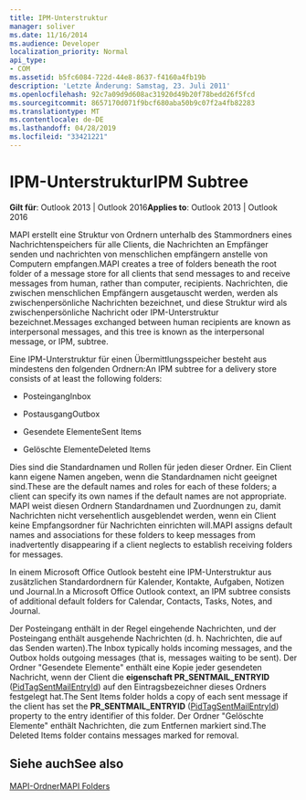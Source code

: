```yaml
---
title: IPM-Unterstruktur
manager: soliver
ms.date: 11/16/2014
ms.audience: Developer
localization_priority: Normal
api_type:
- COM
ms.assetid: b5fc6084-722d-44e8-8637-f4160a4fb19b
description: 'Letzte Änderung: Samstag, 23. Juli 2011'
ms.openlocfilehash: 92c7a09d9d608ac31920d49b20f78bedd26f5fcd
ms.sourcegitcommit: 8657170d071f9bcf680aba50b9c07f2a4fb82283
ms.translationtype: MT
ms.contentlocale: de-DE
ms.lasthandoff: 04/28/2019
ms.locfileid: "33421221"
---
```

# <a name="ipm-subtree"></a><span data-ttu-id="3e890-103">IPM-Unterstruktur</span><span class="sxs-lookup"><span data-stu-id="3e890-103">IPM Subtree</span></span>

  
  
<span data-ttu-id="3e890-104">**Gilt für**: Outlook 2013 | Outlook 2016</span><span class="sxs-lookup"><span data-stu-id="3e890-104">**Applies to**: Outlook 2013 | Outlook 2016</span></span> 
  
<span data-ttu-id="3e890-105">MAPI erstellt eine Struktur von Ordnern unterhalb des Stammordners eines Nachrichtenspeichers für alle Clients, die Nachrichten an Empfänger senden und nachrichten von menschlichen empfängern anstelle von Computern empfangen.</span><span class="sxs-lookup"><span data-stu-id="3e890-105">MAPI creates a tree of folders beneath the root folder of a message store for all clients that send messages to and receive messages from human, rather than computer, recipients.</span></span> <span data-ttu-id="3e890-106">Nachrichten, die zwischen menschlichen Empfängern ausgetauscht werden, werden als zwischenpersönliche Nachrichten bezeichnet, und diese Struktur wird als zwischenpersönliche Nachricht oder IPM-Unterstruktur bezeichnet.</span><span class="sxs-lookup"><span data-stu-id="3e890-106">Messages exchanged between human recipients are known as interpersonal messages, and this tree is known as the interpersonal message, or IPM, subtree.</span></span> 
  
<span data-ttu-id="3e890-107">Eine IPM-Unterstruktur für einen Übermittlungsspeicher besteht aus mindestens den folgenden Ordnern:</span><span class="sxs-lookup"><span data-stu-id="3e890-107">An IPM subtree for a delivery store consists of at least the following folders:</span></span>
  
- <span data-ttu-id="3e890-108">Posteingang</span><span class="sxs-lookup"><span data-stu-id="3e890-108">Inbox</span></span>
    
- <span data-ttu-id="3e890-109">Postausgang</span><span class="sxs-lookup"><span data-stu-id="3e890-109">Outbox</span></span>
    
- <span data-ttu-id="3e890-110">Gesendete Elemente</span><span class="sxs-lookup"><span data-stu-id="3e890-110">Sent Items</span></span>
    
- <span data-ttu-id="3e890-111">Gelöschte Elemente</span><span class="sxs-lookup"><span data-stu-id="3e890-111">Deleted Items</span></span>
    
<span data-ttu-id="3e890-112">Dies sind die Standardnamen und Rollen für jeden dieser Ordner. Ein Client kann eigene Namen angeben, wenn die Standardnamen nicht geeignet sind.</span><span class="sxs-lookup"><span data-stu-id="3e890-112">These are the default names and roles for each of these folders; a client can specify its own names if the default names are not appropriate.</span></span> <span data-ttu-id="3e890-113">MAPI weist diesen Ordnern Standardnamen und Zuordnungen zu, damit Nachrichten nicht versehentlich ausgeblendet werden, wenn ein Client keine Empfangsordner für Nachrichten einrichten will.</span><span class="sxs-lookup"><span data-stu-id="3e890-113">MAPI assigns default names and associations for these folders to keep messages from inadvertently disappearing if a client neglects to establish receiving folders for messages.</span></span> 
  
<span data-ttu-id="3e890-114">In einem Microsoft Office Outlook besteht eine IPM-Unterstruktur aus zusätzlichen Standardordnern für Kalender, Kontakte, Aufgaben, Notizen und Journal.</span><span class="sxs-lookup"><span data-stu-id="3e890-114">In a Microsoft Office Outlook context, an IPM subtree consists of additional default folders for Calendar, Contacts, Tasks, Notes, and Journal.</span></span>
  
<span data-ttu-id="3e890-115">Der Posteingang enthält in der Regel eingehende Nachrichten, und der Posteingang enthält ausgehende Nachrichten (d. h. Nachrichten, die auf das Senden warten).</span><span class="sxs-lookup"><span data-stu-id="3e890-115">The Inbox typically holds incoming messages, and the Outbox holds outgoing messages (that is, messages waiting to be sent).</span></span> <span data-ttu-id="3e890-116">Der Ordner "Gesendete Elemente" enthält eine Kopie jeder gesendeten Nachricht, wenn der Client die **eigenschaft PR_SENTMAIL_ENTRYID** ([PidTagSentMailEntryId](pidtagsentmailentryid-canonical-property.md)) auf den Eintragsbezeichner dieses Ordners festgelegt hat.</span><span class="sxs-lookup"><span data-stu-id="3e890-116">The Sent Items folder holds a copy of each sent message if the client has set the **PR_SENTMAIL_ENTRYID** ([PidTagSentMailEntryId](pidtagsentmailentryid-canonical-property.md)) property to the entry identifier of this folder.</span></span> <span data-ttu-id="3e890-117">Der Ordner "Gelöschte Elemente" enthält Nachrichten, die zum Entfernen markiert sind.</span><span class="sxs-lookup"><span data-stu-id="3e890-117">The Deleted Items folder contains messages marked for removal.</span></span> 
  
## <a name="see-also"></a><span data-ttu-id="3e890-118">Siehe auch</span><span class="sxs-lookup"><span data-stu-id="3e890-118">See also</span></span>



[<span data-ttu-id="3e890-119">MAPI-Ordner</span><span class="sxs-lookup"><span data-stu-id="3e890-119">MAPI Folders</span></span>](mapi-folders.md)

